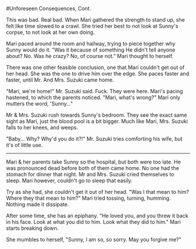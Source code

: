 #Unforeseen Consequences, Cont.

This was bad. Real bad. When Mari gathered the strength to stand up, she felt like time slowed to a crawl. She tried her best to not look at Sunny's corpse, to not look at her own doing. 

Mari paced around the room and hallway, trying to piece together why Sunny would do it. "Was it because of something He didn't tell anyone about? No. Was he crazy? No, of course not." Mari thought to herself.

There was one other feasible conclusion, one that Mari couldn't get out of her head. She was the one to drive him over the edge. She paces faster and faster, until Mr. And Mrs. Suzuki came home.

"Mari, we're home!" Mr. Suzuki said. Fuck. They were here. Mari's pacing hastened, to which the parents noticed. "Mari, what's wrong?" Mari only mutters the word, 'Sunny..."  

Mr & Mrs. Suzuki rush towards Sunny's bedroom. They see the exact same sight as Mari, just the blood pool is a bit bigger. Much like Mari, Mrs. Suzuki falls to her knees, and weeps.

"Baby... Why? Why'd you do it?!" Mr. Suzuki tries comforting his wife, but it's of little use.

-------------------------------------------------------------------

Mari & her parents take Sunny so the hospital, but both were too late. He was pronounced dead before both of them came home. No one had the stomach for dinner that night. Mr and Mrs. Suzuki cried themselves to sleep. Mari however, couldn't go to sleep that easily.

Try as she had, she couldn't get it out of her head. "Was I that mean to him? Where they that mean to him?" Mari tried tossing, turning, humming. Nothing made it dissipate. 

After some time, she has an epiphany. "He loved you, and you threw it back in his face. Look at what you did to him. Look what they did to him." Mari starts breaking down.

She mumbles to herself, "Sunny, I am so, so sorry. May you forgive me?"
